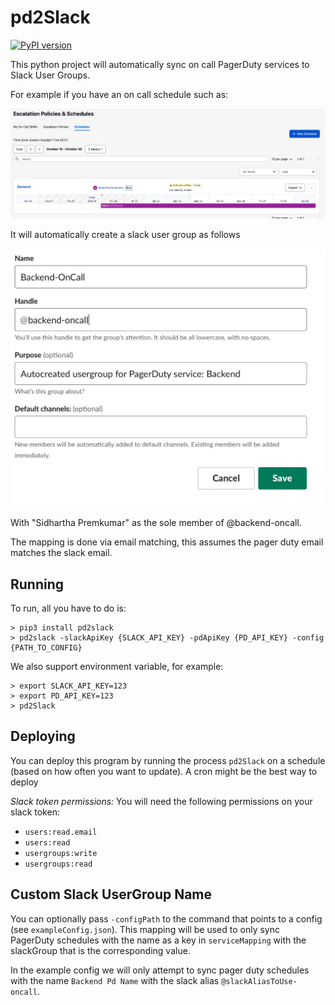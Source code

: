 # pd2Slack
[![PyPI version](https://badge.fury.io/py/pd2slack.svg)](https://badge.fury.io/py/pd2slack)

This python project will automatically sync on call PagerDuty services to Slack User Groups.

For example if you have an on call schedule such as: 
<p align="center">
  <img src="https://raw.githubusercontent.com/sidpremkumar/pd2slack/master/.github/src/pagerDutySchedule.jpeg" />
</p>

It will automatically create a slack user group as follows
<p align="center">
  <img src="https://raw.githubusercontent.com/sidpremkumar/pd2slack/master/.github/src/slackUserGroup.jpeg" />
</p>

With "Sidhartha Premkumar" as the sole member of @backend-oncall. 

The mapping is done via email matching, this assumes the pager duty email matches the slack email. 

## Running

To run, all you have to do is:
```
> pip3 install pd2slack
> pd2slack -slackApiKey {SLACK_API_KEY} -pdApiKey {PD_API_KEY} -config {PATH_TO_CONFIG}
```

We also support environment variable, for example:
```
> export SLACK_API_KEY=123
> export PD_API_KEY=123
> pd2Slack
```

## Deploying

You can deploy this program by running the process `pd2Slack` on a schedule (based on how often you want to update). A cron might be the best way to deploy

*Slack token permissions:* You will need the following permissions on your slack token:

* `users:read.email`
* `users:read`
* `usergroups:write`
* `usergroups:read`

## Custom Slack UserGroup Name

You can optionally pass `-configPath` to the command that points to a config (see `exampleConfig.json`). This mapping will be used to only sync PagerDuty schedules with the name as a key in `serviceMapping` with the slackGroup that is the corresponding value. 

In the example config we will only attempt to sync pager duty schedules with the name `Backend Pd Name` with the slack alias `@slackAliasToUse-oncall`. 
